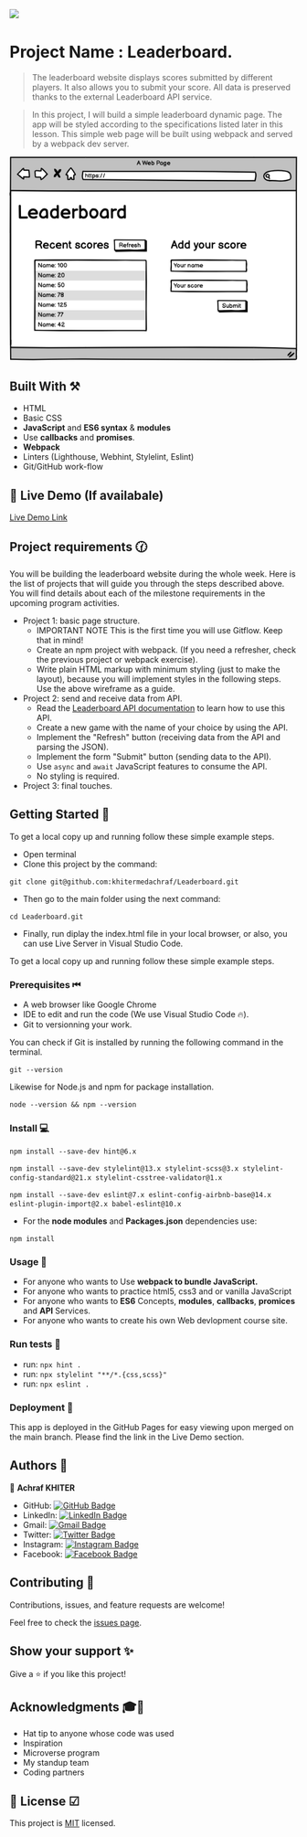   ![](https://img.shields.io/badge/Microverse-blueviolet)

# Project Name : Leaderboard. 

>The leaderboard website displays scores submitted by different players. It also allows you to submit your score. All data is preserved thanks to the external Leaderboard API service.

> In this project, I will build a simple leaderboard dynamic page. The app will be styled according to the specifications listed later in this lesson. This simple web page will be built using webpack and served by a webpack dev server.

![leaderboard design](./src/assets/img/leaderboard_wireframe.png)

## Built With ⚒

- HTML
- Basic CSS 
- **JavaScript** and  **ES6 syntax** & **modules**
- Use **callbacks** and **promises**.
- **Webpack**
- Linters (Lighthouse, Webhint, Stylelint, Eslint)
- Git/GitHub work-flow

## :red_circle: Live Demo (If availabale)

[Live Demo Link](https://khitermedachraf.github.io/Leaderboard/)

## Project requirements 🕜

You will be building the leaderboard website during the whole week. Here is the list of projects that will guide you through the steps described above. You will find details about each of the milestone requirements in the upcoming program activities.

- Project 1: basic page structure.
  - IMPORTANT NOTE This is the first time you will use Gitflow. Keep that in mind!
  - Create an npm project with webpack. (If you need a refresher, check the previous project or webpack exercise).
  - Write plain HTML markup with minimum styling (just to make the layout), because you will implement styles in the following steps. Use the above wireframe as a guide.
- Project 2: send and receive data from API.
  - Read the [Leaderboard API documentation](https://www.notion.so/microverse/Leaderboard-API-service-24c0c3c116974ac49488d4eb0267ade3) to learn how to use this API.
  - Create a new game with the name of your choice by using the API.
  - Implement the "Refresh" button (receiving data from the API and parsing the JSON).
  - Implement the form "Submit" button (sending data to the API).
  - Use `async` and `await` JavaScript features to consume the API.
  - No styling is required.
- Project 3: final touches.

## Getting Started 🔰

To get a local copy up and running follow these simple example steps.
- Open terminal
- Clone this project by the command: 
```
git clone git@github.com:khitermedachraf/Leaderboard.git
```
- Then go to the main folder using the next command:
```
cd Leaderboard.git
```
- Finally, run diplay the index.html file in your local browser, or also, you can use Live Server in Visual Studio Code.

To get a local copy up and running follow these simple example steps.

### Prerequisites ⏮
- A web browser like Google Chrome
- IDE to edit and run the code (We use Visual Studio Code 🔥).
- Git to versionning your work.

You can check if Git is installed by running the following command in the terminal.
```
git --version
```
Likewise for Node.js and npm for package installation.
```
node --version && npm --version
```

### Install 💻

```
npm install --save-dev hint@6.x
```
```
npm install --save-dev stylelint@13.x stylelint-scss@3.x stylelint-config-standard@21.x stylelint-csstree-validator@1.x
```
```
npm install --save-dev eslint@7.x eslint-config-airbnb-base@14.x eslint-plugin-import@2.x babel-eslint@10.x
```
 - For the **node modules** and **Packages.json** dependencies use:
 ```
npm install
```

### Usage 🎯

- For anyone who wants to Use **webpack to bundle JavaScript.**
- For anyone who wants to practice html5, css3 and or vanilla JavaScript
- For anyone who wants to **ES6** Concepts, **modules**, **callbacks**, **promices** and **API** Services.
- For anyone who wants to create his own Web devlopment course site.

### Run tests 🧪

- run: ```npx hint .```
- run: ```npx stylelint "**/*.{css,scss}"```
- run: ```npx eslint .```

### Deployment 🧿

This app is deployed in the GitHub Pages for easy viewing upon merged on the main branch.
Please find the link in the Live Demo section.

## Authors 👥

👤 **Achraf KHITER**

- GitHub: [![GitHub Badge](https://img.shields.io/badge/-khitermedachraf-white?logo=GitHub&logoColor=181717&style=plastic)](https://github.com/khitermedachraf/)
- LinkedIn: [![LinkedIn Badge](https://img.shields.io/badge/-khitermed-white?logo=LinkedIn&logoColor=0A66C2&style=plastic)](https://www.linkedin.com/in/khitermed/)
- Gmail: [![Gmail Badge](https://img.shields.io/badge/-@khiter.med7@gmail.com-white?logo=Gmail&logoColor=EA4335&style=plastic)](mailto:@khiter.med7@gmail.com)
- Twitter: [![Twitter Badge](https://img.shields.io/badge/-@AchrafKhiter-white?logo=Twitter&logoColor=1DA1F2&style=plastic)](https://twitter.com/AchrafKhiter)
- Instagram: [![Instagram Badge](https://img.shields.io/badge/-@khitermed-white?logo=Instagram&logoColor=bc2a8d&style=plastic)](https://www.instagram.com/khitermed07/)
- Facebook: [![Facebook Badge](https://img.shields.io/badge/-Achraf--KHITER-white?logo=Facebook&logoColor=1877F2&style=plastic)](https://www.facebook.com/achraf.khiter.750/)


## Contributing 🤝

Contributions, issues, and feature requests are welcome!

Feel free to check the [issues page](../../issues/).

## Show your support ✨

Give a ⭐️ if you like this project!

## Acknowledgments 🎓💪

- Hat tip to anyone whose code was used
- Inspiration
- Microverse program
- My standup team
- Coding partners

## 📝 License ☑

This project is [MIT](./MIT.md) licensed.
